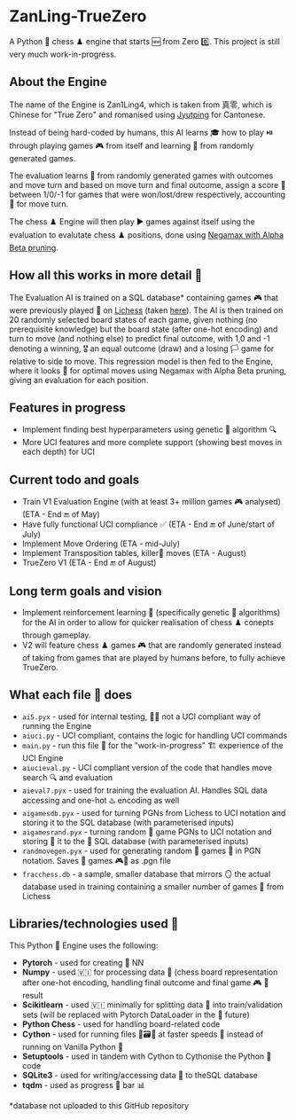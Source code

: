 # ZanLing-TrueZero
A Python 🐍 chess ♟️ engine that starts 🆕 from Zero 0️⃣.  This project is still very much work-in-progress.

## About the Engine 
The name of the Engine is Zan1Ling4, which is taken from 真零, which is Chinese for  "True Zero" and romanised using [Jyutping](https://en.wikipedia.org/wiki/Jyutping) for Cantonese.

Instead of being hard-coded by humans, this AI learns 🎓 how to play ⏯️ through playing games 🎮 from itself and learning 📖 from randomly generated games. 

The evaluation learns 📕 from randomly generated games with outcomes and move turn and based on move turn and final outcome, assign a score 💯 between 1/0/-1 for games that were won/lost/drew respectively, accounting 🧾 for move turn.

The chess ♟️ Engine will then play ▶️ games against itself using the evaluation to evalutate chess ♟️ positions, done using  [Negamax with Alpha Beta pruning](https://en.wikipedia.org/wiki/Negamax#Negamax_with_alpha_beta_pruning).

## How all this works in more detail 🔎
The Evaluation AI is trained on a SQL database* containing games 🎮 that were previously played 👾 on [Lichess](lichess.com) (taken [here](https://database.lichess.org/)). The AI is then trained on 20 randomly selected board states of each game, given nothing (no prerequisite knowledge) but the board  state (after one-hot  encoding) and turn to move (and nothing else) to predict final outcome, with 1,0 and -1 denoting a winning, 🎖️ an equal outcome (draw) and a losing 🏳️ game for relative to side to move. This regression model is then fed to the Engine, where it looks 👀 for optimal moves using Negamax with Alpha Beta pruning, giving an evaluation for each position.

## Features in progress
- Implement finding best hyperparameters using genetic 🧬 algorithm 🔍
- More UCI features and more complete support (showing best moves in each depth) for UCI

## Current todo and goals 
- Train V1 Evaluation Engine (with at least 3+ million games 🎮 analysed) (ETA - End 🔚 of May)
- Have fully functional UCI compliance ✅ (ETA - End 🔚 of June/start of July)
- Implement Move Ordering (ETA - mid-July)
- Implement Transposition tables, killer🔪 moves (ETA - August)
- TrueZero V1 (ETA - End 🔚 of August)

## Long term goals and vision
- Implement reinforcement learning 📘 (specifically genetic 🧬 algorithms) for the AI in order to allow for quicker realisation of chess ♟️ conepts through gameplay.
- V2 will feature chess ♟️ games 🎮 that are randomly generated instead of taking from games that are played by humans before, to fully achieve TrueZero.

## What each file 📁 does
- `ai5.pyx` - used for internal testing, 🧪📝 not a UCI compliant way of running the Engine
- `aiuci.py` - UCI compliant, contains the logic for handling UCI commands
- `main.py` - run this file 📁 for the "work-in-progress" 🏗️ experience of the UCI Engine 
- `aiucieval.py` - UCI compliant version of the code that handles move search 🔍 and evaluation
- `aieval7.pyx` - used for training the evaluation AI. Handles SQL data accessing and one-hot ♨️ encoding as well
- `aigamesdb.pyx` - used for turning PGNs from Lichess to UCI notation and storing it to the SQL database (with parameterised inputs)
- `aigamesrand.pyx` - turning random 🎲 game PGNs to UCI notation and storing 🏬 it to the 🤘 SQL database (with parameterised inputs)
- `randmovegen.pyx` - used for generating random 🔀 games 👾 in PGN notation. Saves 📑 games 🎮🏏 as .pgn file
- `fracchess.db` - a sample, smaller database that mirrors 🪞 the actual database used in training containing a smaller number of games 🎲 from Lichess

## Libraries/technologies used 🔨
This Python 🐍 Engine uses the following:
- **Pytorch** - used for creating 🔨 NN
- **Numpy** - used 🇻🇮 for processing data 💽 (chess board representation after one-hot encoding, handling final outcome and final game 🎮 👾 result
- **Scikitlearn** - used 🇻🇮 minimally for splitting data 💽 into train/validation sets (will be replaced with Pytorch DataLoader in the 🫵 future)
- **Python Chess** - used for handling board-related code
- **Cython** - used for running files 📁🗃️📂 at faster speeds 🚅 instead of running on Vanilla Python 🐍
- **Setuptools** - used in tandem with Cython to Cythonise the Python 🐍 code
- **SQLite3** - used for writing/accessing data 💽 to theSQL database
- **tqdm** - used  as progress 🚧 bar 📊

*database not uploaded to this GitHub repository
